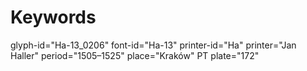 # Keywords
glyph-id="Ha-13_0206"
font-id="Ha-13"
printer-id="Ha"
printer="Jan Haller"
period="1505–1525"
place="Kraków"
PT plate="172"
